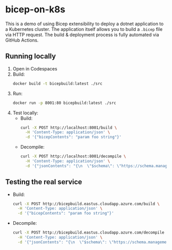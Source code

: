 # bicep-on-k8s
This is a demo of using Bicep extensibility to deploy a dotnet application to a Kubernetes cluster. The application itself allows you to build a `.bicep` file via HTTP request. The build & deployment process is fully automated via GitHub Actions.

## Running locally
1. Open in Codespaces
1. Build: 
    ```sh
    docker build -t bicepbuild:latest ./src
    ```
1. Run: 
    ```sh
    docker run -p 8001:80 bicepbuild:latest ./src
    ```
1. Test locally:
    * Build:
        ```sh
        curl -X POST http://localhost:8001/build \
          -H 'Content-Type: application/json' \
          -d '{"bicepContents": "param foo string"}'
        ```
    * Decompile:
        ```sh
        curl -X POST http://localhost:8001/decompile \
          -H 'Content-Type: application/json' \
          -d '{"jsonContents": "{\n  \"$schema\": \"https://schema.management.azure.com/schemas/2019-04-01/deploymentTemplate.json#\",\n  \"contentVersion\": \"1.0.0.0\",\n  \"parameters\": {\n    \"foo\": {\n      \"type\": \"string\"\n    }\n  },\n  \"resources\": []\n}"}'
        ```

## Testing the real service
* Build:
    ```sh
    curl -X POST http://bicepbuild.eastus.cloudapp.azure.com/build \
      -H 'Content-Type: application/json' \
      -d '{"bicepContents": "param foo string"}'
    ```
* Decompile:
    ```sh
    curl -X POST http://bicepbuild.eastus.cloudapp.azure.com/decompile \
      -H 'Content-Type: application/json' \
      -d '{"jsonContents": "{\n  \"$schema\": \"https://schema.management.azure.com/schemas/2019-04-01/deploymentTemplate.json#\",\n  \"contentVersion\": \"1.0.0.0\",\n  \"parameters\": {\n    \"foo\": {\n      \"type\": \"string\"\n    }\n  },\n  \"resources\": []\n}"}'
    ```